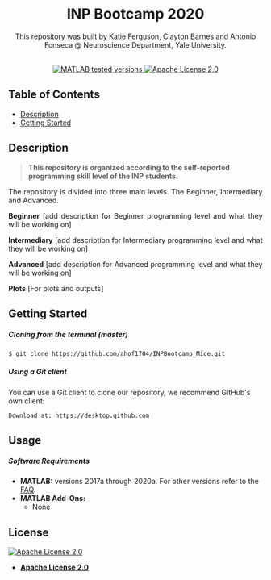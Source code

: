 <h1 align="center">INP Bootcamp 2020</h1>


<p align="center">This repository was built by Katie Ferguson, Clayton Barnes and Antonio Fonseca @ Neuroscience Department, Yale University.


<div align="center">
    <br />
    <!-- MATLAB version -->
    <a href="https://www.mathworks.com/products/matlab.html">
    <img src="https://img.shields.io/badge/MATLAB-2017a%7C2018b%7C2020a-blue.svg?style=flat-square"
      alt="MATLAB tested versions" />
    </a>
    <!-- LICENSE -->
    <a href="#">
    <img src="https://img.shields.io/badge/license-Apache%202.0-orange.svg?style=flat-square"
      alt="Apache License 2.0" />
    </a>
    <br />
</div>

## Table of Contents
- [Description](#description)
- [Getting Started](#getting-started)


## Description
> **This repository is organized according to the self-reported programming skill level of the INP students.**

<p align="justify"> The repository is divided into three main levels. The Beginner, Intermediary and Advanced.


<p align="justify"> <b>Beginner</b> [add description for Beginner programming level and what they will be working on]

<p align="justify"> <b>Intermediary</b> [add description for Intermediary programming level and what they will be working on]

<p align="justify"> <b>Advanced</b> [add description for Advanced programming level and what they will be working on]
    
<p align="justify"> <b>Plots</b> [For plots and outputs]


## Getting Started

##### Cloning from the terminal (master)
```bash
$ git clone https://github.com/ahof1704/INPBootcamp_Mice.git
```

##### Using a Git client
You can use a Git client to clone our repository, we recommend GitHub's own client:
```
Download at: https://desktop.github.com
```

## Usage

##### Software Requirements
- __MATLAB:__ versions 2017a through 2020a. For other versions refer to the [FAQ](#faq).
- __MATLAB Add-Ons:__
    - None

## License
<div>
    <a href="#">
    <img src="https://img.shields.io/badge/license-Apache%202.0-orange.svg?style=flat-square"
      alt="Apache License 2.0" />
    </a>
</div>

- **[Apache License 2.0](https://github.com/ahof1704/VocalMat/blob/VocalMat_RC/LICENSE)**

<!-- version-control: 1.0 -->

